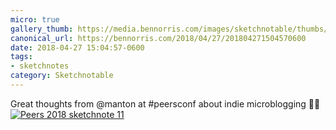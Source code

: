 ```yaml
---
micro: true
gallery_thumb: https://media.bennorris.com/images/sketchnotable/thumbs/peers-2018-sketchnote-11.jpg
canonical_url: https://bennorris.com/2018/04/27/201804271504570600
date: 2018-04-27 15:04:57-0600
tags:
- sketchnotes
category: Sketchnotable
---
```


Great thoughts from @manton at #peersconf about indie microblogging ✍🏼 [![Peers 2018 sketchnote 11](https://media.bennorris.com/images/sketchnotable/peers-2018/peers-2018-sketchnote-11.jpg)](https://media.bennorris.com/images/sketchnotable/peers-2018/peers-2018-sketchnote-11.jpg)